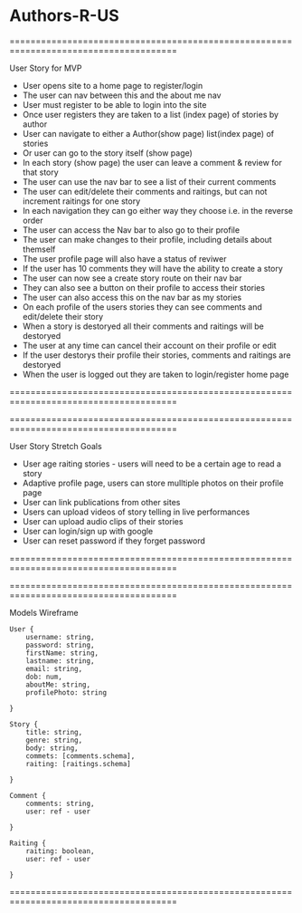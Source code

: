 # Authors-R-US


======================================================================================

User Story for MVP

 * User opens site to a home page to register/login 
 * The user can nav between this and the about me nav 
 * User must register to be able to login into the site
 * Once user registers they are taken to a list (index page) of stories by author
 * User can navigate to either a Author(show page) list(index page) of stories
 * Or user can go to the story itself (show page)
 * In each story (show page) the user can leave a comment & review for that story
 * The user can use the nav bar to see a list of their current comments
 * The user can edit/delete their comments and raitings, but can not increment raitings for one story
 * In each navigation they can go either way they choose i.e. in the reverse order
 * The user can access the Nav bar to also go to their profile 
 * The user can make changes to their profile, including details about themself
 * The user profile page will also have a status of reviwer 
 * If the user has 10 comments they will have the ability to create a story 
 * The user can now see a create story route on their nav bar 
 * They can also see a button on their profile to access their stories
 * The user can also access this on the nav bar as my stories 
 * On each profile of the users stories they can see comments and edit/delete their story
 * When a story is destoryed all their comments and raitings will be destoryed 
 * The user at any time can cancel their account on their profile or edit 
 * If the user destorys their profile their stories, comments and raitings are destoryed
 * When the user is logged out they are taken to login/register home page

======================================================================================

======================================================================================

User Story Stretch Goals 

* User age raiting stories - users will need to be a certain age to read a story
* Adaptive profile page, users can store mulltiple photos on their profile page
* User can link publications from other sites 
* Users can upload videos of story telling in live performances 
* User can upload audio clips of their stories 
* User can login/sign up with google 
* User can reset password if they forget password 



======================================================================================



======================================================================================

Models Wireframe 

```
User {
	username: string,
	password: string,
	firstName: string, 
	lastname: string, 
	email: string, 
	dob: num,
	aboutMe: string,
	profilePhoto: string
	
}

Story {
	title: string,
	genre: string,
	body: string,
	commets: [comments.schema],
	raiting: [raitings.schema]

}

Comment {
	comments: string,
	user: ref - user 
	
}

Raiting {
	raiting: boolean,
	user: ref - user
	
}
```

======================================================================================